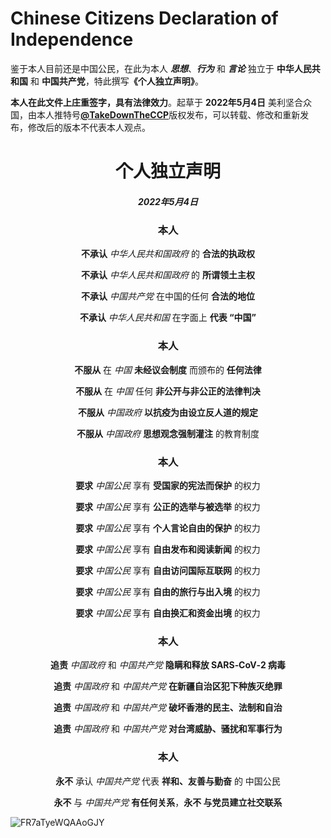 # Chinese Citizens Declaration of Independence
<p>鉴于本人目前还是中国公民，在此为本人 <i><b>思想</b></i>、<i><b>行为</b></i> 和 <i><b>言论</b></i> 独立于 <b>中华人民共和国</b > 和 <b>中国共产党</b>，特此撰写<b>《个人独立声明》</b>。 </p>  
<p><b>本人在此文件上庄重签字，具有法律效力</b>。起草于 <b>2022年5月4日</b> 美利坚合众国，由本人推特号<a href="https://twitter.com/TakeDownTheCCP"><b>@TakeDownTheCCP</b></a>版权发布，可以转载、修改和重新发布，修改后的版本不代表本人观点。</p>
<div align="center">
  <h1>个人独立声明</h1>
  <h5>2022年5月4日</h5>
  <h3>本人</h3>
  <p><b>不承认</b> <i>中华人民共和国政府</i> 的 <b>合法的执政权</b></p>
  <p><b>不承认</b> <i>中华人民共和国政府</i> 的 <b>所谓领土主权</b></p>
  <p><b>不承认</b> <i>中国共产党</i> 在中国的任何 <b>合法的地位</b></p>
  <p><b>不承认</b> <i>中华人民共和国</i> 在字面上 <b>代表 “中国”</b></p>
  <h3>本人</h3>
  <p><b>不服从</b> 在 <i>中国</i> <b>未经议会制度</b> 而颁布的 <b>任何法律</b></p>
  <p><b>不服从</b> 在 <i>中国</i> 任何 <b>非公开与非公正的法律判决</b></p>
  <p><b>不服从</b> <i>中国政府</i> <b>以抗疫为由设立反人道的规定</b></p>
  <p><b>不服从</b> <i>中国政府</i>  <b>思想观念强制灌注</b> 的教育制度</p>
  <h3>本人</h3>
  <p><b>要求</b> <i>中国公民</i> 享有 <b>受国家的宪法而保护</b> 的权力</p>
  <p><b>要求</b> <i>中国公民</i> 享有 <b>公正的选举与被选举</b> 的权力</p>
  <p><b>要求</b> <i>中国公民</i> 享有 <b>个人言论自由的保护</b> 的权力</p>
  <p><b>要求</b> <i>中国公民</i> 享有 <b>自由发布和阅读新闻</b> 的权力</p>
  <p><b>要求</b> <i>中国公民</i> 享有 <b>自由访问国际互联网</b> 的权力</p>
  <p><b>要求</b> <i>中国公民</i> 享有 <b>自由的旅行与出入境</b> 的权力</p>
  <p><b>要求</b> <i>中国公民</i> 享有 <b>自由换汇和资金出境</b> 的权力</p>
  <h3>本人</h3>
  <p><b>追责</b> <i>中国政府</i> 和 <i>中国共产党</i> <b>隐瞒和释放 SARS‑CoV‑2 病毒</b></p>
  <p><b>追责</b> <i>中国政府</i> 和 <i>中国共产党</i> <b>在新疆自治区犯下种族灭绝罪</b></p>
  <p><b>追责</b> <i>中国政府</i> 和 <i>中国共产党</i> <b>破坏香港的民主、法制和自治</b></p>
  <p><b>追责</b> <i>中国政府</i> 和 <i>中国共产党</i> <b>对台湾威胁、骚扰和军事行为</b></p>
  <h3>本人</h3>
  <p><b>永不</b> 承认 <i>中国共产党</i> 代表 <b>祥和、友善与勤奋</b> 的 中国公民</p>
  <p><b>永不</b> 与 <i>中国共产党</i> <b>有任何关系</b>，<b>永不 与党员建立社交联系</b></p>  
</div>

![FR7aTyeWQAAoGJY](https://user-images.githubusercontent.com/105064673/167163116-d00f4533-8f09-46c4-87e2-ae40acb30e47.jpg)


